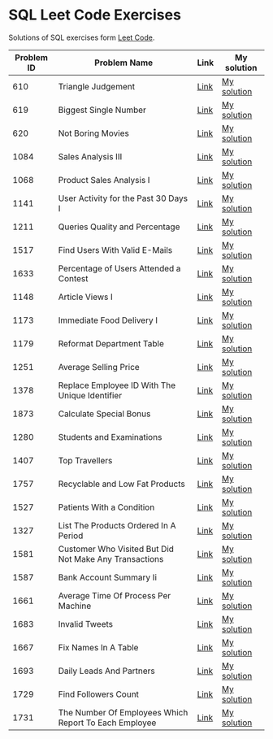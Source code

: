 <!-- # SQL [HackerRank](https://www.hackerrank.com/domains/sql) Excercises -->

# SQL Leet Code Exercises

Solutions of SQL exercises form [Leet Code](https://leetcode.com).

| Problem ID | Problem Name                                           | Link                                                                                          | My solution                                                                                |
| ---------- | ------------------------------------------------------ | --------------------------------------------------------------------------------------------- | ------------------------------------------------------------------------------------------ |
| 610        | Triangle Judgement                                     | [Link](https://leetcode.com/problems/triangle-judgement/)                                     | [My solution](./leet-code/610-Triangle-Judgement.sql)                                      |
| 619        | Biggest Single Number                                  | [Link](https://leetcode.com/problems/biggest-single-number/)                                  | [My solution](./leet-code/619-Biggest-Single-Number.sql)                                   |
| 620        | Not Boring Movies                                      | [Link](https://leetcode.com/problems/not-boring-movies/)                                      | [My solution](./leet-code/620-Not-Boring-Movies.sql)                                       |
| 1084       | Sales Analysis III                                     | [Link](https://leetcode.com/problems/sales-analysis-iii/)                                     | [My solution](./leet-code/1084-Sales-Analysis-III.sql)                                     |
| 1068       | Product Sales Analysis I                               | [Link](https://leetcode.com/problems/product-sales-analysis-i/)                               | [My solution](./leet-code/1068-Product-Sales-Analysis-I.sql)                               |
| 1141       | User Activity for the Past 30 Days I                   | [Link](https://leetcode.com/problems/user-activity-for-the-past-30-days-i/)                   | [My solution](./leet-code/1141-User-Activity-for-the-Past-30-Days-I.sql)                   |
| 1211       | Queries Quality and Percentage                         | [Link](https://leetcode.com/problems/queries-quality-and-percentage/description/)             | [My solution](./leet-code/1211-Queries-Quality-and-Percentage.sql)                         |
| 1517       | Find Users With Valid E-Mails                          | [Link](https://leetcode.com/problems/find-users-with-valid-e-mails/)                          | [My solution](./leet-code/1517-Find-Users-With-Valid-E-Mails.sql)                          |
| 1633       | Percentage of Users Attended a Contest                 | [Link](https://leetcode.com/problems/percentage-of-users-attended-a-contest/description/)     | [My solution](./leet-code/1633-Percentage-of-Users-Attended-a-Contest.sql)                 |
| 1148       | Article Views I                                        | [Link](https://leetcode.com/problems/article-views-i/)                                        | [My solution](./leet-code/1148-Article-Views-I.sql)                                        |
| 1173       | Immediate Food Delivery I                              | [Link](https://leetcode.com/problems/immediate-food-delivery-i/)                              | [My solution](./leet-code/1173-Immediate-Food-Delivery-I.sql)                              |
| 1179       | Reformat Department Table                              | [Link](https://leetcode.com/problems/reformat-department-table/)                              | [My solution](./leet-code/1179-Reformat-Department-Table.sql)                              |
| 1251       | Average Selling Price                                  | [Link](https://leetcode.com/problems/average-selling-price/)                                  | [My solution](./leet-code/1251-Average-Selling-Price.sql)                                  |
| 1378       | Replace Employee ID With The Unique Identifier         | [Link](https://leetcode.com/problems/replace-employee-id-with-the-unique-identifier/)         | [My solution](./leet-code/1378-Replace-Employee-ID-With-The-Unique-Identifier.sql)         |
| 1873       | Calculate Special Bonus                                | [Link](https://leetcode.com/problems/calculate-special-bonus/)                                | [My solution](./leet-code/1873-Calculate-Special-Bonus.sql)                                |
| 1280       | Students and Examinations                              | [Link](https://leetcode.com/problems/students-and-examinations/)                              | [My solution](./leet-code/1280-Students-and-Examinations.sql)                              |
| 1407       | Top Travellers                                         | [Link](https://leetcode.com/problems/top-travellers/)                                         | [My solution](./leet-code/1407-Top-Travellers.sql)                                         |
| 1757       | Recyclable and Low Fat Products                        | [Link](https://leetcode.com/problems/recyclable-and-low-fat-products/)                        | [My solution](./leet-code/1757-Recyclable-and-Low-Fat-Products.sql)                        |
| 1527       | Patients With a Condition                              | [Link](https://leetcode.com/problems/patients-with-a-condition/)                              | [My solution](./leet-code/1527-Patients-With-a-Condition.sql)                              |
| 1327       | List The Products Ordered In A Period                  | [Link](https://leetcode.com/problems/list-the-products-ordered-in-a-period/)                  | [My solution](./leet-code/1327-List-The-Products-Ordered-In-A-Period.sql)                  |
| 1581       | Customer Who Visited But Did Not Make Any Transactions | [Link](https://leetcode.com/problems/customer-who-visited-but-did-not-make-any-transactions/) | [My solution](./leet-code/1581-Customer-Who-Visited-But-Did-Not-Make-Any-Transactions.sql) |
| 1587       | Bank Account Summary Ii                                | [Link](https://leetcode.com/problems/bank-account-summary-ii/)                                | [My solution](./leet-code/1587-Bank-Account-Summary-Ii.sql)                                |
| 1661 |  Average Time Of Process Per Machine | [Link](https://leetcode.com/problems/average-time-of-process-per-machine/) | [My solution](./leet-code/1661-Average-Time-Of-Process-Per-Machine.sql) |
| 1683 |  Invalid Tweets | [Link](https://leetcode.com/problems/invalid-tweets/) | [My solution](./leet-code/1683-Invalid-Tweets.sql) |
| 1667 |  Fix Names In A Table | [Link](https://leetcode.com/problems/fix-names-in-a-table/) | [My solution](./leet-code/1667-Fix-Names-In-A-Table.sql) |
| 1693 |  Daily Leads And Partners | [Link](https://leetcode.com/problems/daily-leads-and-partners/) | [My solution](./leet-code/1693-Daily-Leads-And-Partners.sql) |
| 1729 |  Find Followers Count | [Link](https://leetcode.com/problems/find-followers-count/) | [My solution](./leet-code/1729-Find-Followers-Count.sql) |
| 1731 |  The Number Of Employees Which Report To Each Employee | [Link](https://leetcode.com/problems/the-number-of-employees-which-report-to-each-employee/) | [My solution](./leet-code/1731-The-Number-Of-Employees-Which-Report-To-Each-Employee.sql) |
